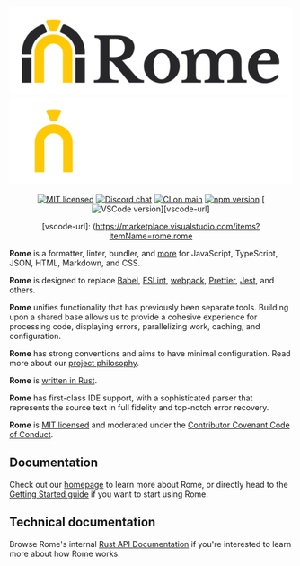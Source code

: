 <p align="center">
	<img alt="Rome's logo depicting an ancient Roman arch with the word Rome to its side" src="https://raw.githubusercontent.com/rome/brand/main/PNG/logo_transparent.png#gh-light-mode-only" width="700">
	<img alt="Rome's logo depicting an ancient Roman arch with the word Rome to its side" src="https://raw.githubusercontent.com/rome/brand/main/PNG/logo_white_yellow_transparent.png#gh-dark-mode-only" width="700">
</p>


<div align="center">

[![MIT licensed][mit-badge]][mit-url]
[![Discord chat][discord-badge]][discord-url]
[![CI on main][ci-badge]][ci-url]
[![npm version][npm-badge]][npm-url]
[![VSCode version][vscode-badge]][vscode-url]


[mit-badge]: https://img.shields.io/badge/license-MIT-blue.svg?color=brightgreen
[mit-url]: LICENSE
[discord-badge]: https://img.shields.io/discord/678763474494423051?logo=discord&label=discord&color=brightgreen
[discord-url]: https://discord.gg/rome
[ci-badge]: https://github.com/rome/tools/actions/workflows/main.yml/badge.svg
[ci-url]: https://github.com/rome/tools/actions/workflows/main.yml
[npm-badge]: https://img.shields.io/npm/v/rome/latest?color=brightgreen
[npm-url]: https://www.npmjs.com/package/rome/v/latest
[vscode-badge]: https://img.shields.io/visual-studio-marketplace/v/rome.rome?color=brightgreen&label=vscode
[vscode-url]: (https://marketplace.visualstudio.com/items?itemName=rome.rome

</div>

**Rome** is a formatter, linter, bundler, and [more](https://rome.tools/) for JavaScript, TypeScript, JSON, HTML, Markdown, and CSS.

**Rome** is designed to replace [Babel](https://babeljs.io/), [ESLint](https://eslint.org/), [webpack](https://webpack.js.org/), [Prettier](https://prettier.io/), [Jest](https://jestjs.io/), and others.

**Rome** unifies functionality that has previously been separate tools. Building upon a shared base allows us to provide a cohesive experience for processing code, displaying errors, parallelizing work, caching, and configuration.

**Rome** has strong conventions and aims to have minimal configuration. Read more about our [project philosophy](https://docs.rome.tools/internals/philosophy/).

**Rome** is [written in Rust](https://rome.tools/blog/2021/09/21/rome-will-be-rewritten-in-rust.html).

**Rome** has first-class IDE support, with a sophisticated parser that represents the source text in full fidelity
and top-notch error recovery.

**Rome** is [MIT licensed](https://github.com/rome/tools/tree/main/LICENSE) and moderated under the [Contributor Covenant Code of Conduct](https://github.com/rome/tools/tree/main/CODE_OF_CONDUCT.md).


## Documentation

Check out our [homepage](https://rome.tools) to learn more about Rome, or directly head to the [Getting Started guide](https://docs.rome.tools/guides/getting-started/) if you want to start using Rome.

## Technical documentation

Browse Rome's internal [Rust API Documentation] if you're interested to learn more about how Rome works.

[Rust API Documentation]: https://rome.github.io/tools/rome

